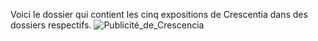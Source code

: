 Voici le dossier qui contient les cinq expositions de Crescentia dans des dossiers respectifs.
![Publicité_de_Crescencia](Medias/Jérémy_Shaw_expositon_collage.jpg)
